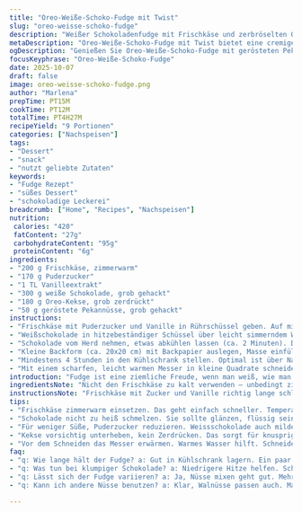 ```yaml
---
title: "Oreo-Weiße-Schoko-Fudge mit Twist"
slug: "oreo-weisse-schoko-fudge"
description: "Weißer Schokoladenfudge mit Frischkäse und zerbröselten Oreo-Keksen, plus handvoll gerösteter Pekannüsse für mehr Biss. Cremig, süß, und satte 4 Stunden Kühlzeit nötig. Leicht abgeändert, um das Rezept etwas weniger süß zu machen und eine knackige Textur reinzubringen. Schokolade langsam über Wasserbad schmelzen, nicht zu heiß! Kekse in zwei Teilen – ein Drittel ins Gemisch, Rest zum Drüberdrücken. Wichtig: Frischkäse gut auf Zimmertemperatur bringen, sonst Klümpchen und zäh. Eignet sich super als Geschenk oder schneller Party-Snack. Jeder Bissen eine Mischung aus Schoko, Keks und Nuss. Man merkt sofort, wenn alles passt – wenn die Masse glänzt und samtig vom Löffel fließt."
metaDescription: "Oreo-Weiße-Schoko-Fudge mit Twist bietet eine cremige, süße Mischung aus Schokolade, Keks und Nuss. Perfekt als Geschenk oder Snack."
ogDescription: "Genießen Sie Oreo-Weiße-Schoko-Fudge mit gerösteten Pekannüssen. Ein schnelles Rezept für süße Momente bei Partys oder als Geschenk."
focusKeyphrase: "Oreo-Weiße-Schoko-Fudge"
date: 2025-10-07
draft: false
image: oreo-weisse-schoko-fudge.png
author: "Marlena"
prepTime: PT15M
cookTime: PT12M
totalTime: PT4H27M
recipeYield: "9 Portionen"
categories: ["Nachspeisen"]
tags:
- "Dessert"
- "snack"
- "nutzt geliebte Zutaten"
keywords:
- "Fudge Rezept"
- "süßes Dessert"
- "schokoladige Leckerei"
breadcrumb: ["Home", "Recipes", "Nachspeisen"]
nutrition: 
 calories: "420"
 fatContent: "27g"
 carbohydrateContent: "95g"
 proteinContent: "6g"
ingredients:
- "200 g Frischkäse, zimmerwarm"
- "170 g Puderzucker"
- "1 TL Vanilleextrakt"
- "300 g weiße Schokolade, grob gehackt"
- "180 g Oreo-Kekse, grob zerdrückt"
- "50 g geröstete Pekannüsse, grob gehackt"
instructions:
- "Frischkäse mit Puderzucker und Vanille in Rührschüssel geben. Auf mittlerer Stufe mit dem Handmixer cremig schlagen, bis keine Klümpchen mehr zu sehen sind. Geduld – Temperatur des Frischkäses bestimmt die Textur."
- "Weißschokolade in hitzebeständiger Schüssel über leicht simmerndem Wasserbad langsam schmelzen. Gelegentlich mit Silikonspatel rühren, bis sie komplett flüssig und glänzend ist. Nicht zu heiß werden lassen, sonst wird die Schokolade körnig oder setzt an."
- "Schokolade vom Herd nehmen, etwas abkühlen lassen (ca. 2 Minuten). Dann ca. zwei Drittel der Oreo-Krümel und alle Pekannüsse unter die Frischkäsemasse heben. Kurz, aber gründlich vermengen – keine langen Rührbewegungen, sonst bricht die Masse auseinander."
- "Kleine Backform (ca. 20x20 cm) mit Backpapier auslegen, Masse einfüllen und glatt streichen. Gleichmäßig andrücken, dabei die restlichen Oreo-Krümel oben drauf verteilen und leicht hineindrücken. Bekomme so ein knackiges, dekoratives Finish."
- "Mindestens 4 Stunden in den Kühlschrank stellen. Optimal ist über Nacht. Fest werden lassen, bis die Oberfläche nicht mehr klebt und der Fudge schön schnittfest ist. Richtiges Abkühlen = perfekter Biss, sonst alles zu weich oder klebrig."
- "Mit einem scharfen, leicht warmen Messer in kleine Quadrate schneiden. Durch die Pekannüsse bekommt man süß, cremig und knusprig in einem Bissen. Vorsicht mit der Lagerung – eher kurz verbrauchen, sonst wird die weiße Schokolade leicht körnig."
introduction: "Fudge ist eine ziemliche Freude, wenn man weiß, wie man die Balance zwischen cremig, süß und knackig hinbekommt. Aber genau das ist trickreich – vor allem beim Einsatz von weißer Schokolade, die schnell ranzt oder klumpig wird, wenn man Temperatur und Timing vernachlässigt. Ich hab öfter damit gehadert, dass der Fudge zu stumpf oder zu bröckelig war. Durch das langsame Schmelzen im Wasserbad und das sorgfältige Mischen ohne Überhitzung gelingt der Schmelz jetzt fast immer. Kürzeres Mixen, mehr Gefühl. Und dann natürlich knackige Nüsse rein - damit der Mund nicht wegsinkt in zu viel Süße. Die zusätzliche Pekannuss bringt nicht nur Crunch, sondern auch einen leicht rauchigen Duft, der die süße weiße Schokolade herrlich ausgleicht. Das Ganze braucht dann ein bisschen Geduld beim Kühlen, weil die Konsistenz noch formstabil werden muss, bevor der Fudge angeschnitten wird. Ich habe mich beim letzten Mal an etwas weniger Zucker gehalten, weil ich gemerkt habe, dass die Oreo-Kekse selbst schon mächtig süß sind. Mit diesem kleinen Twist kann man das Ganze sogar als kleines Geschenk verpacken – sieht ohne viel Aufwand richtig hübsch aus. Ein bisschen chaotisch in der Zubereitung, manchmal sticky auf dem Finger, aber definitiv besser als gekauft. Und wenn alles passt, schmeckt es wie eine kleine Sünde, die man ohne Reue genießen möchte."
ingredientsNote: "Nicht den Frischkäse zu kalt verwenden – unbedingt zimmerwarm, sonst wird der Fudge krümelig. Für den Zucker kann man statt Puderzucker auch feinen Kristallzucker nehmen, aber der braucht etwas mehr Rührzeit, bis er sich auflöst. Weiße Schokolade am besten grob hacken, so schmilzt sie gleichmäßiger. Falls keine Oreo-Kekse da sind, kann man auch ähnliche Schokoladenkekse nehmen; nur keine Kekse mit Füllung, die zu weich sind, sonst wird’s matschig. Statt Pekannüssen funktionieren auch Walnüsse, besonders wenn sie vorher leicht angeröstet werden. Alternativ Mandeln, aber die bringen einen anderen Geschmack. Temperaturkontrolle beim Schmelzen hilft enorm – zu heiß, dann gerinnt die weiße Schokolade; notfalls Herd etwas ausschalten und öfter rühren. Für Eilige funktionieren auch Mikrowelle in sehr kurzen Intervallen (10 Sekunden), immer umrühren dazwischen, aber Wasserbad ist sicherer."
instructionsNote: "Frischkäse mit Zucker und Vanille richtig lange schlagen, damit keine klumpigen Stellen bleiben – das ist der Trick für cremigen Fudge. Schokolade über dem Wasserbad schmelzen, mehrmals rühren und Temperatur mit dem Finger prüfen – sie darf warm, aber nicht heiß sein; sonst wird sie grau und bricht. Wenn die Schokolade zu heiß reinkommt, gerinnt alles später. Oreo-Kekse behutsam unterheben – es soll nicht zu sehr zerdrückt werden, sonst wird die Masse bröselig. Pekannüsse gleich zur Masse dazu – das gibt gleich Struktur beim Kühlen. Masse in Form geben, Oberfläche eben. Die restlichen Oreo-Krümel nur leicht eindrücken, nicht reindrücken, sonst wird die Oberfläche trocken und bröckelt beim Schneiden. Mit Frischhaltefolie abdecken, direkt auf die Masse drücken, damit sich keine Haut bildet. Kühlung mindestens 4 Stunden, besser länger. Vor dem Schneiden das Messer mit heißem Wasser erwärmen, trockentupfen und schneiden – so weniger klebt. Wenn Fudge zu weich bleibt, besser noch etwas länger kühlen oder gefrieren für 20 Minuten, aber nicht durchfrieren lassen. Fudge bei Raumtemperatur 10 Minuten vor Servieren rausnehmen – so schmeckt er aromatischer und weicher."
tips:
- "Frischkäse zimmerwarm einsetzen. Das geht einfach schneller. Temperatur wichtig; kalt wird's klumpig. Richtig schön schlagen zur cremigen Konsistenz."
- "Schokolade nicht zu heiß schmelzen. Sie sollte glänzen, flüssig sein. Regelmäßig rühren, damit sie gleichmäßig schmilzt. Fingerprobe helfen, die richtige Wärme prüfen."
- "Für weniger Süße, Puderzucker reduzieren. Weissschokolade auch milder nutzen. Oreo-Kekse bringen bereits viel Süße mit. Alternativen: dunkle Schokolade probieren."
- "Kekse vorsichtig unterheben, kein Zerdrücken. Das sorgt für knusprige Stücke. Multiplen Cracker ausprobieren: keine mit Füllung. Es wird matschig, uninteressant."
- "Vor dem Schneiden das Messer erwärmen. Warmes Wasser hilft. Schneiden beim Fudge ist wichtig. Ist die Konsistenz zu weich? Länger kühlen oder kurz einfrieren."
faq:
- "q: Wie lange hält der Fudge? a: Gut in Kühlschrank lagern. Ein paar Tage, Geschmack bleibt lange frisch. Vorher wirklich abdecken. Dunkel ist auch wichtig."
- "q: Was tun bei klumpiger Schokolade? a: Niedrigere Hitze helfen. Schmelzen langsam, nicht überhitzen. Bei Fehler schnell aufhören; neu beginnen. Rühre immer wieder."
- "q: Lässt sich der Fudge variieren? a: Ja, Nüsse mixen geht gut. Mehr Crunch dazu. Statt Oreo, andere Kekse probieren. Achte aber auf die Textur."
- "q: Kann ich andere Nüsse benutzen? a: Klar, Walnüsse passen auch. Mandeln bringen andere Aromen. Geröstete Varianten verbessern den Geschmack. Achte auf Textur als Resultat."

---
```

